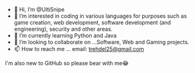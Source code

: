 - 👋 Hi, I’m @UltiSnipe
- 👀 I’m interested in coding in various languages for purposes such as game creation, web development, software development (and engineering), security and other areas.
- 🌱 I’m currently learning Python and Java 
- 💞️ I’m looking to collaborate on ...Software, Web and Gaming projects.
- 📫 How to reach me ... email: trehdel25@gmail.com

I'm also new to GitHub so please bear with me😂
<!---
UltiSnipe/UltiSnipe is a ✨ special ✨ repository because its `README.md` (this file) appears on your GitHub profile.
You can click the Preview link to take a look at your changes.
--->

